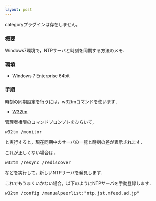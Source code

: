 ```yaml
---
layout: post
---
```

<p><span class="error">categoryプラグインは存在しません。</span></p>
<h3>概要</h3>
<p>Windows7環境で，NTPサーバと時刻を同期する方法のメモ．</p>
<h3>環境</h3>
<ul>
<li>Windows 7 Enterprise 64bit</li>
</ul>
<h3>手順</h3>
<p>時刻の同期設定を行うには，w32tmコマンドを使います．</p>
<ul>
<li><a href="http://technet.microsoft.com/en-us/library/bb491016.aspx">W32tm</a></li>
</ul>
<p>管理者権限のコマンドプロンプトをひらいて，</p>
<pre>w32tm /monitor
</pre>
<p>と実行すると，現在同期中のサーバの一覧と時刻の差が表示されます．</p>
<p>これが正しくない場合は，</p>
<pre>w32tm /resync /rediscover
</pre>
<p>などを実行して，新しいNTPサーバを発見します．</p>
<p>これでもうまくいかない場合，以下のようにNTPサーバを手動登録します．</p>
<pre>w32tm /config /manualpeerlist:&quot;ntp.jst.mfeed.ad.jp&quot;
</pre>
